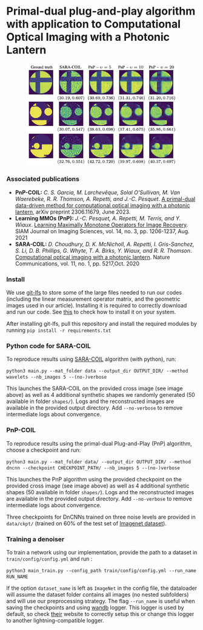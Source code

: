 # Primal-dual plug-and-play algorithm with application to Computational Optical Imaging with a Photonic Lantern



<p align="center">
    <img src="figures/results.png" width="400"/>
</p>


### Associated publications
<ul>
  <li><strong>PnP-COIL:</strong> <i>C. S. Garcia, M. Larchevêque, Solal O'Sullivan, M. Van Waerebeke, R. R. Thomson, A. Repetti, and J.-C. Pesquet</i>. <a href="https://arxiv.org/abs/2306.11679" target="_blank">A primal-dual data-driven method for computational optical imaging with a photonic lantern</a>, arXiv preprint 2306.11679, June 2023.</li>
  <li><strong>Learning MMOs (PnP):</strong> <i>J.-C. Pesquet, A. Repetti, M. Terris, and Y. Wiaux</i>. <a href="https://epubs.siam.org/doi/pdf/10.1137/20M1387961" target="_blank">Learning Maximally Monotone Operators for Image Recovery</a>. SIAM Journal on Imaging Sciences, vol. 14, no. 3, pp. 1206-1237, Aug. 2021</li>
  <li><strong>SARA-COIL:</strong> <i>D. Choudhury, D. K. McNicholl, A. Repetti, I. Gris-Sanchez, S. Li, D. B. Phillips, G. Whyte,  T. A. Birks,  Y. Wiaux, and R. R. Thomson</i>. <a href="https://www.nature.com/articles/s41467-020-18818-6" target="_blank">Computational optical imaging with a photonic lantern</a>.  Nature Communications, vol. 11, no. 1, pp. 5217,Oct. 2020</li>
</ul>


### Install
We use [git-lfs](https://git-lfs.com/) to store some of the large files needed to run our codes (including the linear measurement operator matrix, and the geometric images used in our article). Installing it is required to correctly download and run our code. See [this](https://github.com/git-lfs/git-lfs#getting-started) to check how to install it on your system. 

After installing git-lfs, pull this repository and install the required modules by running `pip install -r requirements.txt`


### Python code for SARA-COIL
To reproduce results using [SARA-COIL](https://arxiv.org/abs/1903.01288) algorithm (with python), run:
```
python3 main.py --mat_folder data --output_dir OUTPUT_DIR/ --method wavelets --nb_images 5 --(no-)verbose
```
This launches the SARA-COIL on the provided cross image (see image above) as well as 4 additional synthetic shapes we randomly generated (50 available in folder `shapes/`). Logs and the reconstructed images are available in the provided output directory. Add `--no-verbose` to remove intermediate logs about convergence.

### PnP-COIL
To reproduce results using the primal-dual Plug-and-Play (PnP) algorithm, choose a checkpoint and run:
```
python3 main.py --mat_folder data/ --output_dir OUTPUT_DIR/ --method dncnn --checkpoint CHECKPOINT_PATH/ --nb_images 5 --(no-)verbose
```
This launches the PnP algorithm using the provided checkpoint on the provided cross image (see image above) as well as 4 additional synthetic shapes (50 available in folder `shapes/`). Logs and the reconstructed images are available in the provided output directory. Add `--no-verbose` to remove intermediate logs about convergence.

Three checkpoints for DnCNNs trained on three noise levels are provided in `data/ckpt/` (trained on 60% of the test set of <a href="https://image-net.org" target="_blank">Imagenet dataset</a>).

### Training a denoiser
To train a network using our implementation, provide the path to a dataset in `train/config/config.yml` and run :
```
python3 main_train.py --config_path train/config/config.yml --run_name RUN_NAME
```
If the option `dataset_name` is left as `ImageNet` in the config file, the dataloader will assume the dataset folder contains all images (no nested subfolders) and will use our preprocessing strategy. The flag `--run_name` is useful when saving the checkpoints and using [wandb](https://wandb.ai) logger. This logger is used by default, so check [their](https://wandb.ai) website to correctly setup this or change this logger to another lightning-compatible logger.
